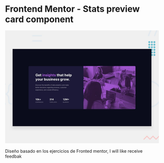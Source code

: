 # Frontend Mentor - Stats preview card component

![Design preview for the Stats preview card component coding challenge](./design/desktop-preview.jpg)

Diseño basado en los ejercicios de Fronted mentor, I will like receive feedbak
